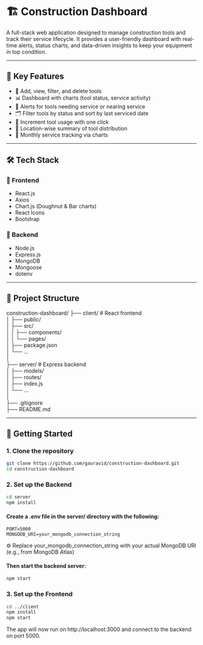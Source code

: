 
# 🏗️ Construction Dashboard

A full-stack web application designed to manage construction tools and track their service lifecycle. It provides a user-friendly dashboard with real-time alerts, status charts, and data-driven insights to keep your equipment in top condition.

---

## 🔧 Key Features

- 🧰 Add, view, filter, and delete tools
- 📊 Dashboard with charts (tool status, service activity)
- 🚨 Alerts for tools needing service or nearing service
- 🗂️ Filter tools by status and sort by last serviced date
- 🔄 Increment tool usage with one click
- 📍 Location-wise summary of tool distribution
- 📆 Monthly service tracking via charts

---

## 🛠️ Tech Stack

### 🔹 Frontend
- React.js  
- Axios  
- Chart.js (Doughnut & Bar charts)  
- React Icons  
- Bootstrap

### 🔹 Backend
- Node.js  
- Express.js  
- MongoDB  
- Mongoose  
- dotenv  

---

## 📁 Project Structure

construction-dashboard/
├── client/          # React frontend  
│   ├── public/  
│   ├── src/  
│   │   ├── components/  
│   │   └── pages/  
│   ├── package.json  
│   └── ...  
│  
├── server/          # Express backend  
│   ├── models/  
│   ├── routes/  
│   ├── index.js  
│   └── ...  
│  
├── .gitignore  
├── README.md  

---

## 🚀 Getting Started

### 1. Clone the repository

```bash
git clone https://github.com/gauravid/construction-dashboard.git
cd construction-dashboard
```
### 2. Set up the Backend

```bash
cd server
npm install
```
#### Create a .env file in the server/ directory with the following:
```env
PORT=5000
MONGODB_URI=your_mongodb_connection_string
```
⚙️ Replace your_mongodb_connection_string with your actual MongoDB URI
(e.g., from MongoDB Atlas)
#### Then start the backend server:
```bash
npm start
```
### 3. Set up the Frontend
```bash
cd ../client
npm install
npm start
```
The app will now run on http://localhost:3000 and connect to the backend on port 5000.
